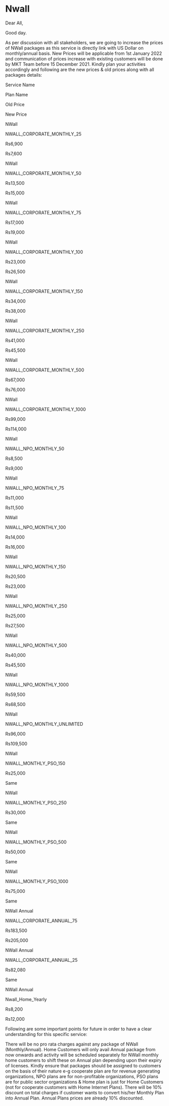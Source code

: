# Nwall

Dear All,

 

Good day.

 

As per discussion with all stakeholders, we are going to increase the prices of NWall packages as this service is directly link with US Dollar on monthly/annual basis. New Prices will be applicable from 1st January 2022 and communication of prices increase with existing customers will be done by MKT Team before 15 December 2021. Kindly plan your activities accordingly and following are the new prices & old prices along with all packages details:

 

Service Name

Plan Name

Old Price

New Price

NWall

NWALL_CORPORATE_MONTHLY_25

Rs6,900

Rs7,600

NWall

NWALL_CORPORATE_MONTHLY_50

Rs13,500

Rs15,000

NWall

NWALL_CORPORATE_MONTHLY_75

Rs17,000

Rs19,000

NWall

NWALL_CORPORATE_MONTHLY_100

Rs23,000

Rs26,500

NWall

NWALL_CORPORATE_MONTHLY_150

Rs34,000

Rs38,000

NWall

NWALL_CORPORATE_MONTHLY_250

Rs41,000

Rs45,500

NWall

NWALL_CORPORATE_MONTHLY_500

Rs67,000

Rs76,000

NWall

NWALL_CORPORATE_MONTHLY_1000

Rs99,000

Rs114,000

NWall

NWALL_NPO_MONTHLY_50

Rs8,500

Rs9,000

NWall

NWALL_NPO_MONTHLY_75

Rs11,000

Rs11,500

NWall

NWALL_NPO_MONTHLY_100

Rs14,000

Rs16,000

NWall

NWALL_NPO_MONTHLY_150

Rs20,500

Rs23,000

NWall

NWALL_NPO_MONTHLY_250

Rs25,000

Rs27,500

NWall

NWALL_NPO_MONTHLY_500

Rs40,000

Rs45,500

NWall

NWALL_NPO_MONTHLY_1000

Rs59,500

Rs68,500

NWall

NWALL_NPO_MONTHLY_UNLIMITED

Rs96,000

Rs109,500

NWall

NWALL_MONTHLY_PSO_150

Rs25,000

Same

NWall

NWALL_MONTHLY_PSO_250

Rs30,000

Same

NWall

NWALL_MONTHLY_PSO_500

Rs50,000

Same

NWall

NWALL_MONTHLY_PSO_1000

Rs75,000

Same

NWall Annual

NWALL_CORPORATE_ANNUAL_75

Rs183,500

Rs205,000

NWall Annual

NWALL_CORPORATE_ANNUAL_25

Rs82,080

Same

NWall Annual

Nwall_Home_Yearly

Rs8,200

Rs12,000

 

Following are some important points for future in order to have a clear understanding for this specific service:

 

There will be no pro rata charges against any package of NWall (Monthly/Annual).
Home Customers will only avail Annual package from now onwards and activity will be scheduled separately for NWall monthly home customers to shift these on Annual plan depending upon their expiry of licenses.
Kindly ensure that packages should be assigned to customers on the basis of their nature e-g cooperate plan are for revenue generating organizations, NPO plans are for non-profitable organizations, PSO plans are for public sector organizations & Home plan is just for Home Customers (not for cooperate customers with Home Internet Plans).
 There will be 10% discount on total charges if customer wants to convert his/her Monthly Plan into Annual Plan. Annual Plans prices are already 10% discounted.